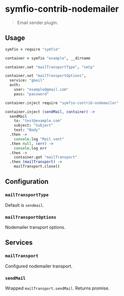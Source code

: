 # symfio-contrib-nodemailer

> Email sender plugin.

## Usage

```coffee
symfio = require "symfio"

container = symfio "example", __dirname

container.set "mailTransportType", "smtp"

container.set "mailTransportOptions",
  service: "gmail"
  auth:
    user: "example@gmail.com"
    pass: "password"

container.inject require "symfio-contrib-nodemailer"

container.inject (sendMail, container) ->
  sendMail
    to: "test@example.com"
    subject: "Subject"
    text: "Body"
  .then ->
    console.log "Mail sent"
  .then null, (err) ->
    console.log err
  .then ->
    container.get "mailTransport"
  .then (mailTransport) ->
    mailTransport.close()
```

## Configuration

### `mailTransportType`

Default is `sendmail`.

### `mailTransportOptions`

Nodemailer transport options.

## Services

### `mailTransport`

Configured nodemailer transport.

### `sendMail`

Wrapped `mailTransport.sendMail`. Returns promise.
